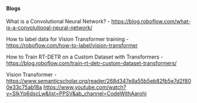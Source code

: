#### Blogs 

What is a Convolutional Neural Network? - https://blog.roboflow.com/what-is-a-convolutional-neural-network/

How to label data for Vision Transformer training - https://roboflow.com/how-to-label/vision-transformer

How to Train RT-DETR on a Custom Dataset with Transformers - https://blog.roboflow.com/train-rt-detr-custom-dataset-transformers/


Vision Transformer - https://www.semanticscholar.org/reader/268d347e8a55b5eb82fb5e7d2f800e33c75ab18a
https://www.youtube.com/watch?v=SIkYp6dscLw&list=PPSV&ab_channel=CodeWithAarohi
